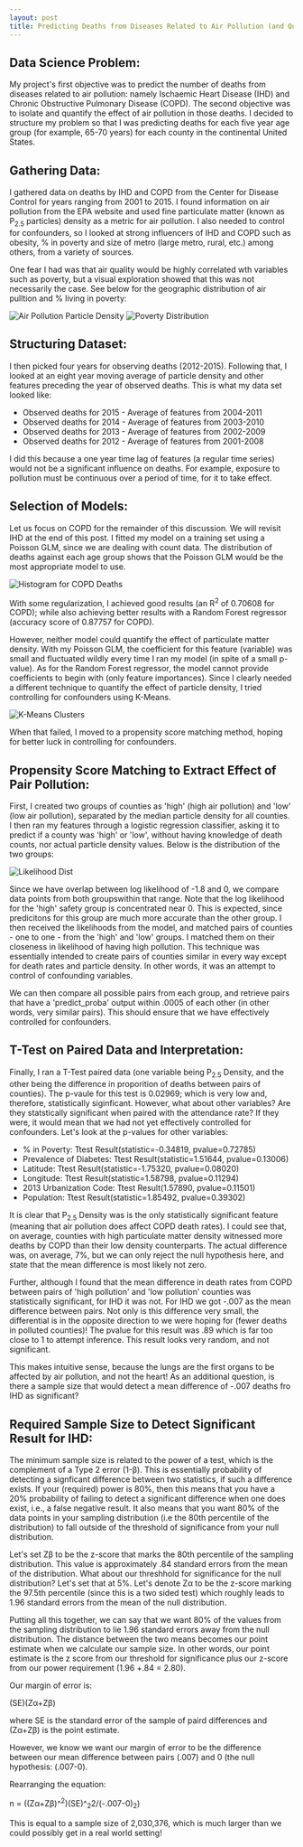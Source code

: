 ```yaml
---
layout: post
title: Predicting Deaths from Diseases Related to Air Pollution (and Quantifying the Effect of Air Pollution )
---
```

## Data Science Problem: 
My project's first objective was to predict the number of deaths from diseases related to air pollution: namely Ischaemic Heart Disease (IHD) and Chronic Obstructive Pulmonary Disease (COPD). The second objective was to isolate and quantify the effect of air pollution in those deaths. I decided to structure my problem so that I was predicting deaths for each five year age group (for example, 65-70 years) for each county in the continental United States. 

## Gathering Data:
I gathered data on deaths by IHD and COPD from the Center for Disease Control for years ranging from 2001 to 2015. I found information on air pollution from the EPA website and used fine particulate matter (known as P<sub>2.5</sub> particles) density as a metric for air pollution. I also needed to control for confounders, so I looked at strong influencers of IHD and COPD such as obesity, % in poverty and size of metro (large metro, rural, etc.) among others, from a variety of sources.

One fear I had was that air quality would be highly correlated wth variables such as poverty, but a visual exploration showed that this was not necessarily the case. See below for the geographic distribution of air pulltion and % living in poverty:

![Air Pollution Particle Density](../images/Air.png?raw=true)
![Poverty Distribution](../images/Poverty.png?raw=true)

## Structuring Dataset:
I then picked four years for observing deaths (2012-2015). Following that, I looked at an eight year moving average of particle density and other features preceding the year of observed deaths. This is what my data set looked like:

* Observed deaths for 2015 - Average of features from 2004-2011
* Observed deaths for 2014 - Average of features from 2003-2010
* Observed deaths for 2013 - Average of features from 2002-2009
* Observed deaths for 2012 - Average of features from 2001-2008

I did this because a one year time lag of features (a regular time series) would not be a significant influence on deaths. For example, exposure to pollution must be continuous over a period of time, for it to take effect.

## Selection of Models:
Let us focus on COPD for the remainder of this discussion. We will revisit IHD at the end of this post. I fitted my model on a training set using a Poisson GLM, since we are dealing with count data. The distribution of deaths against each age group shows that the Poisson GLM would be the most appropriate model to use.

![Histogram for COPD Deaths](../images/COPD_Hist.png?raw=true)

With some regularization, I achieved good results (an R<sup>2</sup> of 0.70608 for COPD); while also achieving better results with a Random Forest regressor (accuracy score of 0.87757 for COPD).

However, neither model could quantify the effect of particulate matter density. With my Poisson GLM, the coefficient for this feature (variable) was small and fluctuated wildly every time I ran my model (in spite of a small p-value). As for the Random Forest regressor, the model cannot provide coefficients to begin with (only feature importances). Since I clearly needed a different technique to quantify the effect of particle density, I tried controlling for confounders using K-Means. 

![K-Means Clusters](../images/COPD_K_Means.png?raw=true)

When that failed, I moved to a propensity score matching method, hoping for better luck in controlling for confounders.

## Propensity Score Matching to Extract Effect of Pair Pollution:
First, I created two groups of counties as 'high' (high air pollution) and 'low' (low air pollution), separated by the median particle density for all counties. I then ran my features through a logistic regression classifier, asking it to predict if a county was 'high' or 'low', without having knowledge of death counts, nor actual particle density values. Below is the distribution of the two groups:

![Likelihood Dist](../images/COPD_high_low_groups.png?raw=true)

Since we have overlap between log likelihood of -1.8 and 0, we compare data points from both groupswithin that range. Note that the log likelihood for the 'high' safety group is concentrated near 0. This is expected, since predicitons for this group are much more accurate than the other group.
I then received the likelihoods from the model, and matched pairs of counties - one to one - from the 'high' and 'low' groups. I matched them on their closeness in likelihood of having high pollution. This technique was essentially intended to create pairs of counties similar in every way except for death rates and particle density. In other words, it was an attempt to control of confounding variables.

We can then compare all possible pairs from each group, and retrieve pairs that have a 'predict_proba' output within .0005 of each other (in other words, very similar pairs). This should ensure that we have effectively controlled for confounders.

## T-Test on Paired Data and Interpretation:
Finally, I ran a T-Test paired data (one variable being P<sub>2.5</sub> Density, and the other being the difference in proporition of deaths between pairs of counties). The p-vaule for this test is 0.02969; which is very low and, therefore, statistically siginficant. However, what about other variables? Are they statstically significant when paired with the attendance rate? If they were, it would mean that we had not yet effectively controlled for confounders. Let's look at the p-values for other variables:

* % in Poverty: Ttest Result(statistic=-0.34819, pvalue=0.72785) 
* Prevalence of Diabetes: Ttest Result(statistic=1.51644, pvalue=0.13006) 
* Latitude:  Ttest Result(statistic=-1.75320, pvalue=0.08020) 
* Longitude: Ttest Result(statistic=1.58798, pvalue=0.11294) 
* 2013 Urbanization Code: Ttest Result(1.57890, pvalue=0.11501) 
* Population: Ttest Result(statistic=1.85492, pvalue=0.39302) 

It is clear that P<sub>2.5</sub> Density was is the only statistically significant feature (meaning that air pollution does affect COPD death rates). I could see that, on average, counties with high particulate matter density witnessed more deaths by COPD than their low density counterparts. The actual difference was, on average, 7%, but we can only reject the null hypothesis here, and state that the mean difference is most likely not zero.

Further, although I found that the mean difference in death rates from COPD between pairs of 'high pollution' and 'low pollution' counties was statistically significant, for IHD it was not. For IHD we got -.007 as the mean difference between pairs. Not only is this difference very small, the differential is in the opposite direction to we were hoping for (fewer deaths in polluted counties)! The pvalue for this result was .89 which is far too close to 1 to attempt inference. This result looks very random, and not significant.

This makes intuitive sense, because the lungs are the first organs to be affected by air pollution, and not the heart! As an additional question, is there a sample size that would detect a mean difference of -.007 deaths fro IHD as significant?

## Required Sample Size to Detect Significant Result for IHD:

The minimum sample size is related to the power of a test, which is the complement of a Type 2 error (1-β). This is essentially probability of detecting a signficant difference between two statistics, if such a difference exists. If your (required) power is 80%, then this means that you have a 20% probability of failing to detect a significant difference when one does exist, i.e., a false negative result. It also means that you want 80% of the data points in your sampling distribution (i.e the 80th percentile of the distribution) to fall outside of the threshold of significance from your null distribution.

Let's set Zβ to be the z-score that marks the 80th percentile of the sampling distribution. This value is approximately .84 standard errors from the mean of the distribution. What about our threshhold for significance for the null distribution? Let's set that at 5%. Let's denote Zα to be the z-score marking the 97.5th percentile (since this is a two sided test) which roughly leads to 1.96 standard errors from the mean of the null distribution.

Putting all this together, we can say that we want 80% of the values from the sampling distribution to lie 1.96 standard errors away from the null distribution. The distance between the two means becomes our point estimate when we calculate our sample size. In other words, our point estimate is the z score from our threshold for significance plus our z-score from our power requirement (1.96 +.84 = 2.80).

Our margin of error is:

(SE)(Zα+Zβ)

where SE is the standard error of the sample of paird differences and (Zα+Zβ) is the point estimate.

However, we know we want our margin of error to be the difference between our mean difference between pairs (.007) and 0 (the null hypothesis: (.007-0).

Rearranging the equation:

n = ((Zα+Zβ)^<sup>2</sup>)(SE)^<sub>2</sub>2/(-.007-0)<sub>2</sub>) 

This is equal to a sample size of 2,030,376, which is much larger than we could possibly get in a real world setting!










